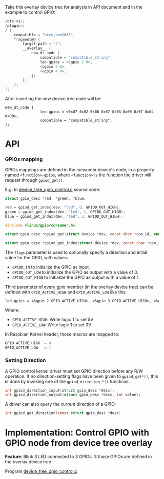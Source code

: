 Take this overlay device tree for analysis in API document and in the example to control GPIO:

```c
/dts-v1/;
/plugin/;
/ {
    compatible = "brcm,bcm2835";
    fragment@0 {
		target-path = "/";
		__overlay__ {
			new_dt_node {
				compatible = "compatible_string";
				led-gpios = <&gpio 2 0>,
				<&gpio 3 0>,
				<&gpio 4 0>;
			};
        };
	};
};
```
After inserting the new device tree node will be:

```
new_dt_node {
                led-gpios = <0x07 0x02 0x00 0x07 0x03 0x00 0x07 0x04 0x00>;
                compatible = "compatible_string";
};
```

# API

### GPIOs mapping

GPIOs mappings are defined in the consumer device's node, in a property named ``<function>-gpios``, where ``<function>`` is the function the driver will request through ``gpiod_get()``.

E.g: In [device_tree_gpio_control.c](device_tree_gpio_control.c) source code:

```c
struct gpio_desc *red, *green, *blue;

red = gpiod_get_index(dev, "led", 0, GPIOD_OUT_HIGH);
green = gpiod_get_index(dev, "led", 1, GPIOD_OUT_HIGH);
blue = gpiod_get_index(dev, "led", 2, GPIOD_OUT_HIGH);
```

```c
#include <linux/gpio/consumer.h>

struct gpio_desc *gpiod_get(struct device *dev, const char *con_id, enum gpiod_flags flags)

struct gpio_desc *gpiod_get_index(struct device *dev, const char *con_id, unsigned int idx, enum gpiod_flags flags)
```

The ``flags`` parameter is used to optionally specify a direction and initial value for the GPIO, with values:

* ``GPIOD_IN`` to initialize the GPIO as input.
* ``GPIOD_OUT_LOW`` to initialize the GPIO as output with a value of 0.
* ``GPIOD_OUT_HIGH`` to initialize the GPIO as output with a value of 1.

Third parameter of every gpio member (in the overlay device tree) can be defined with ``GPIO_ACTIVE_HIGH`` and ``GPIO_ACTIVE_LOW`` like this:

```txt
led-gpios = <&gpio 2 GPIO_ACTIVE_HIGH>, <&gpio 3 GPIO_ACTIVE_HIGH>, <&gpio 4 GPIO_ACTIVE_HIGH>;
```

Where:

* ``GPIO_ACTIVE_HIGH``: Write logic 1 to set 5V
* ``GPIO_ACTIVE_LOW``: Write logic 1 to set 0V

In Raspbian Kernel header, those macros are mapped to:

```c
GPIO_ACTIVE_HIGH  = 0
GPIO_ACTIVE_LOW   = 1
```

### Setting Direction

A GPIO control kernel driver must set GPIO direction before any R/W operation. If no direction-setting flags have been given to ``gpiod_get*()``, this is done by invoking one of the ``gpiod_direction_*()`` functions:

```c
int gpiod_direction_input(struct gpio_desc *desc);
int gpiod_direction_output(struct gpio_desc *desc, int value);
```

A driver can also query the current direction of a GPIO:

```c
int gpiod_get_direction(const struct gpio_desc *desc)
```

# Implementation: Control GPIO with GPIO node from device tree overlay

**Feature**: Blink 3 LED connected to 3 GPIOs. 3 those GPIOs are defined in the overlay device tree

Program [device_tree_gpio_control.c](device_tree_gpio_control.c)
